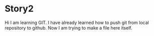 # Story2

Hi I am learning GIT. I have already learned how to push git from local repository to github. Now I am trying to make a file here itself.
